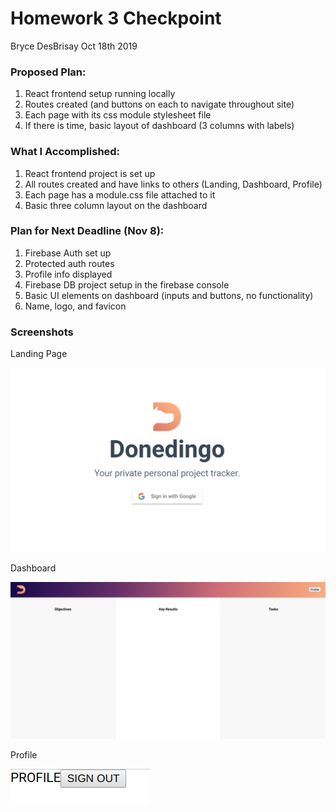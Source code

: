 # Homework 3 Checkpoint
Bryce DesBrisay
Oct 18th 2019

### Proposed Plan:
1. React frontend setup running locally
2. Routes created (and buttons on each to navigate throughout site)
3. Each page with its css module stylesheet file
4. If there is time, basic layout of dashboard (3 columns with labels)

### What I Accomplished:
1. React frontend project is set up
2. All routes created and have links to others (Landing, Dashboard, Profile)
3. Each page has a module.css file attached to it
4. Basic three column layout on the dashboard

### Plan for Next Deadline (Nov 8):
1. Firebase Auth set up
2. Protected auth routes
3. Profile info displayed
4. Firebase DB project setup in the firebase console
5. Basic UI elements on dashboard (inputs and buttons, no functionality)
6. Name, logo, and favicon

### Screenshots

Landing Page

![Image of Landing Page](https://github.com/BDesBrisay/donedingo/blob/master/checkpoints/images/hw3-landing.png?raw=true)


Dashboard

![Dashboard](https://github.com/BDesBrisay/donedingo/blob/master/checkpoints/images/hw3-dash.png?raw=true)


Profile

![Profile](https://github.com/BDesBrisay/donedingo/blob/master/checkpoints/images/hw3-profile.png?raw=true)